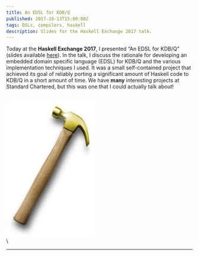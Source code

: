 ```yaml
---
title: An EDSL for KDB/Q
published: 2017-10-13T15:00:00Z
tags: DSLs, compilers, haskell
description: Slides for the Haskell Exchange 2017 talk.
---
```


Today at the **Haskell Exchange 2017**, I presented “An EDSL for
KDB/Q” (slides available [here][#slides]).  In the talk, I discuss the
rationale for developing an embedded domain specific language (EDSL)
for KDB/Q and the various implementation techniques I used.  It was a
small self-contained project that achieved its goal of reliably
porting a significant amount of Haskell code to KDB/Q in a short
amount of time.  We have **many** interesting projects at Standard Chartered, but this was one that I could actually talk about!

\
![golden hammer](/img/goldenhammer.jpg)\
\


* * * * * * * *

[#slides]: http://www.timphilipwilliams.com/slides/AnEDSLForKDBQ.pdf

